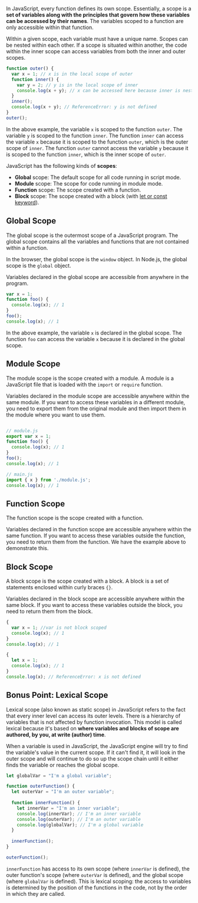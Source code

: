 In JavaScript, every function defines its own scope. Essentially, a scope is a **set of variables along with the principles that govern how these variables can be accessed by their names**. The variables scoped to a function are only accessible within that function. <br />

Within a given scope, each variable must have a unique name. Scopes can be nested within each other. If a scope is situated within another, the code within the inner scope can access variables from both the inner and outer scopes.

```javascript
function outer() {
  var x = 1; // x is in the local scope of outer
  function inner() {
    var y = 2; // y is in the local scope of inner
    console.log(x + y); // x can be accessed here because inner is nested inside outer, log: 3
  }
  inner();
  console.log(x + y); // ReferenceError: y is not defined
}
outer();
```

In the above example, the variable `x` is scoped to the function `outer`. The variable `y` is scoped to the function `inner`. The function `inner` can access the variable `x` because it is scoped to the function `outer`, which is the outer scope of `inner`. The function `outer` cannot access the variable `y` because it is scoped to the function `inner`, which is the inner scope of `outer`. <br />

JavaScript has the following kinds of __scopes__: <br/>
- __Global__ scope: The default scope for all code running in script mode.
- __Module__ scope: The scope for code running in module mode.
- __Function__ scope: The scope created with a function.
- __Block__ scope: The scope created with a block (with [let or const keyword](./let-const-var.md)).

## Global Scope
The global scope is the outermost scope of a JavaScript program. The global scope contains all the variables and functions that are not contained within a function. <br />

In the browser, the global scope is the `window` object. In Node.js, the global scope is the `global` object. <br />

Variables declared in the global scope are accessible from anywhere in the program. <br />

```javascript
var x = 1;
function foo() {
  console.log(x); // 1
}
foo();
console.log(x); // 1
```

In the above example, the variable `x` is declared in the global scope. The function `foo` can access the variable `x` because it is declared in the global scope. <br />

## Module Scope

The module scope is the scope created with a module. A module is a JavaScript file that is loaded with the `import` or `require` function. <br />

Variables declared in the module scope are accessible anywhere within the same module. If you want to access these variables in a different module, you need to export them from the original module and then import them in the module where you want to use them. <br />

```javascript

// module.js
export var x = 1;
function foo() {
  console.log(x); // 1
}
foo();
console.log(x); // 1
```

```javascript
// main.js
import { x } from './module.js';
console.log(x); // 1
```

## Function Scope

The function scope is the scope created with a function. <br />

Variables declared in the function scope are accessible anywhere within the same function. If you want to access these variables outside the function, you need to return them from the function. We have the example above to demonstrate this. <br />


## Block Scope

A block scope is the scope created with a block. A block is a set of statements enclosed within curly braces `{}`. <br />

Variables declared in the block scope are accessible anywhere within the same block. If you want to access these variables outside the block, you need to return them from the block. <br />

```javascript
{
  var x = 1; //var is not block scoped
  console.log(x); // 1
}
console.log(x); // 1
```

```javascript
{
  let x = 1;
  console.log(x); // 1
}
console.log(x); // ReferenceError: x is not defined
```

## Bonus Point: Lexical Scope
Lexical scope (also known as static scope) in JavaScript refers to the fact that every inner level can access its outer levels. There is a hierarchy of variables that is not affected by function invocation. This model is called lexical because it's based on __where variables and blocks of scope are authored, by you, at write (author) time__.

When a variable is used in JavaScript, the JavaScript engine will try to find the variable's value in the current scope. If it can't find it, it will look in the outer scope and will continue to do so up the scope chain until it either finds the variable or reaches the global scope.

```javascript
let globalVar = "I'm a global variable";

function outerFunction() {
  let outerVar = "I'm an outer variable";
  
  function innerFunction() {
    let innerVar = "I'm an inner variable";
    console.log(innerVar); // I'm an inner variable
    console.log(outerVar); // I'm an outer variable
    console.log(globalVar); // I'm a global variable
  }
  
  innerFunction();
}

outerFunction();
```
`innerFunction` has access to its own scope (where `innerVar` is defined), the outer function's scope (where `outerVar` is defined), and the global scope (where `globalVar` is defined). This is lexical scoping: the access to variables is determined by the position of the functions in the code, not by the order in which they are called.
